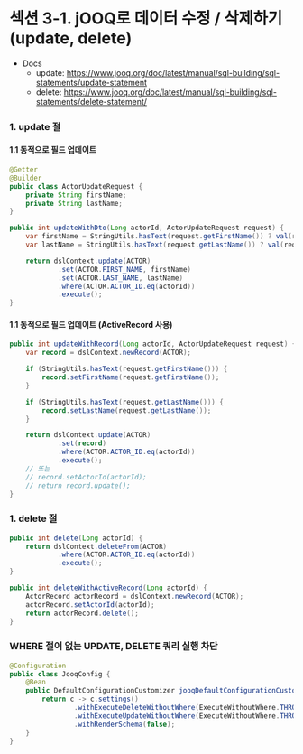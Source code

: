 # 섹션 3-1. jOOQ로 데이터 수정 / 삭제하기 (update, delete)

- Docs
  - update: https://www.jooq.org/doc/latest/manual/sql-building/sql-statements/update-statement
  - delete: https://www.jooq.org/doc/latest/manual/sql-building/sql-statements/delete-statement/

### 1. update 절
#### 1.1 동적으로 필드 업데이트

```java
@Getter
@Builder
public class ActorUpdateRequest {
    private String firstName;
    private String lastName;
}
```

```java
public int updateWithDto(Long actorId, ActorUpdateRequest request) {
    var firstName = StringUtils.hasText(request.getFirstName()) ? val(request.getFirstName()) : noField(ACTOR.FIRST_NAME);
    var lastName = StringUtils.hasText(request.getLastName()) ? val(request.getLastName()) : noField(ACTOR.LAST_NAME);

    return dslContext.update(ACTOR)
            .set(ACTOR.FIRST_NAME, firstName)
            .set(ACTOR.LAST_NAME, lastName)
            .where(ACTOR.ACTOR_ID.eq(actorId))
            .execute();
}
```

#### 1.1 동적으로 필드 업데이트 (ActiveRecord 사용)
```java
public int updateWithRecord(Long actorId, ActorUpdateRequest request) {
    var record = dslContext.newRecord(ACTOR);

    if (StringUtils.hasText(request.getFirstName())) {
        record.setFirstName(request.getFirstName());
    }

    if (StringUtils.hasText(request.getLastName())) {
        record.setLastName(request.getLastName());
    }

    return dslContext.update(ACTOR)
            .set(record)
            .where(ACTOR.ACTOR_ID.eq(actorId))
            .execute();
    // 또는
    // record.setActorId(actorId);
    // return record.update();
}
```

### 1. delete 절

```java
public int delete(Long actorId) {
    return dslContext.deleteFrom(ACTOR)
            .where(ACTOR.ACTOR_ID.eq(actorId))
            .execute();
}

public int deleteWithActiveRecord(Long actorId) {
    ActorRecord actorRecord = dslContext.newRecord(ACTOR);
    actorRecord.setActorId(actorId);
    return actorRecord.delete();
}
```
  
### WHERE 절이 없는 UPDATE, DELETE 쿼리 실행 차단

```java
@Configuration
public class JooqConfig {
    @Bean
    public DefaultConfigurationCustomizer jooqDefaultConfigurationCustomizer() {
        return c -> c.settings()
                .withExecuteDeleteWithoutWhere(ExecuteWithoutWhere.THROW)
                .withExecuteUpdateWithoutWhere(ExecuteWithoutWhere.THROW)
                .withRenderSchema(false);
    }
}
```